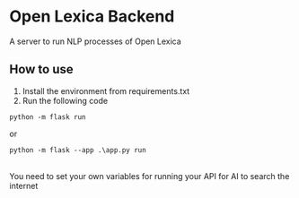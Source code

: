 # Open Lexica Backend
A  server to run NLP processes of Open Lexica
## How to use
1. Install the environment from requirements.txt
2. Run the following code
```
python -m flask run
```
or
```
python -m flask --app .\app.py run
```
<br>
You need to set your own variables for running your API for AI to search the internet